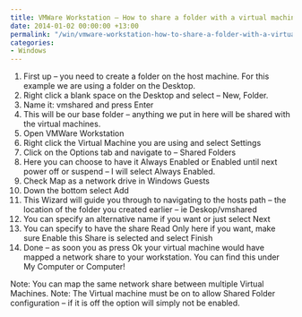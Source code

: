 ```yaml
---
title: VMWare Workstation – How to share a folder with a virtual machine
date: 2014-01-02 00:00:00 +13:00
permalink: "/win/vmware-workstation-how-to-share-a-folder-with-a-virtual-machine/"
categories:
- Windows
---
```


  1. First up – you need to create a folder on the host machine. For this example we are using a folder on the Desktop. 
  2. Right click a blank space on the Desktop and select – New, Folder. 
  3. Name it: vmshared and press Enter 
  4. This will be our base folder – anything we put in here will be shared with the virtual machines. 
  5. Open VMWare Workstation 
  6. Right click the Virtual Machine you are using and select Settings 
  7. Click on the Options tab and navigate to – Shared Folders 
 8. Here you can choose to have it Always Enabled or Enabled until next power off or suspend – I will select Always Enabled. 
 9. Check Map as a network drive in Windows Guests 
 10. Down the bottom select Add 
 11. This Wizard will guide you through to navigating to the hosts path – the location of the folder you created earlier – ie Deskop/vmshared 
 12. You can specify an alternative name if you want or just select Next 
 13. You can specify to have the share Read Only here if you want, make sure Enable this Share is selected and select Finish 
 14. Done – as soon you as press Ok your virtual machine would have mapped a network share to your workstation. You can find this under My Computer or Computer! 

Note: You can map the same network share between multiple Virtual Machines.
Note: The Virtual machine must be on to allow Shared Folder configuration – if it is off the option will simply not be enabled.
